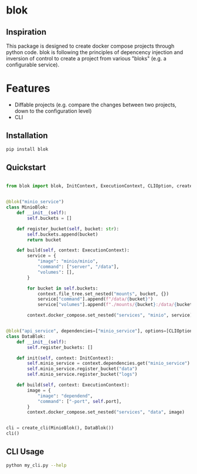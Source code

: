 # blok


## Inspiration

This package is designed to create docker compose projects through python code.
blok is following the principles of depencency injection and inversion of control to create a project
from various "bloks" (e.g. a configurable service).

# Features

- Diffable projects (e.g. compare the changes between two projects, down to the configuration level)
- CLI




## Installation

```bash
pip install blok
```

## Quickstart

```python my_cli

from blok import blok, InitContext, ExecutionContext, CLIOption, create_cli


@blok("minio_service")
class MinioBlok:
    def __init__(self):
        self.buckets = []

    def register_bucket(self, bucket: str):
        self.buckets.append(bucket)
        return bucket

    def build(self, context: ExecutionContext):
        service = {
            "image": "minio/minio",
            "command": ["server", "/data"],
            "volumes": [],
        }

        for bucket in self.buckets:
            context.file_tree.set_nested("mounts", bucket, {})
            service["command"].append(f"/data/{bucket}")
            service["volumes"].append(f"./mounts/{bucket}:/data/{bucket}")

        context.docker_compose.set_nested("services", "minio", service)


@blok("api_service", dependencies=["minio_service"], options=[CLIOption("port", type=int, default=8080)])
class DataBlok:
    def __init__(self):
        self.register_buckets: []

    def init(self, context: InitContext):
        self.minio_service = context.dependencies.get("minio_service")
        self.minio_service.register_bucket("data")
        self.minio_service.register_bucket("logs")

    def build(self, context: ExecutionContext):
        image = {
            "image": "dependend",
            "command": ["-port", self.port],
        }
        context.docker_compose.set_nested("services", "data", image)


cli = create_cli(MinioBlok(), DataBlok())
cli()


```

## CLI Usage

```bash
python my_cli.py --help
```


